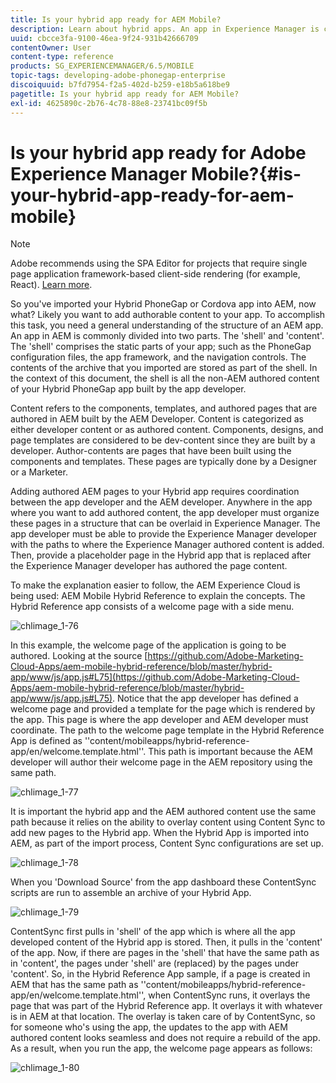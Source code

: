 ```yaml
---
title: Is your hybrid app ready for AEM Mobile?
description: Learn about hybrid apps. An app in Experience Manager is commonly divided into two parts. The 'shell' and 'content' and this page provides more insight on these topics.
uuid: cbcce3fa-9100-46ea-9f24-931b42666709
contentOwner: User
content-type: reference
products: SG_EXPERIENCEMANAGER/6.5/MOBILE
topic-tags: developing-adobe-phonegap-enterprise
discoiquuid: b7fd7954-f2a5-402d-b259-e18b5a618be9
pagetitle: Is your hybrid app ready for AEM Mobile?
exl-id: 4625890c-2b76-4c78-88e8-23741bc09f5b
---
```

# Is your hybrid app ready for Adobe Experience Manager Mobile?{#is-your-hybrid-app-ready-for-aem-mobile}

>[!NOTE]
>
>Adobe recommends using the SPA Editor for projects that require single page application framework-based client-side rendering (for example, React). [Learn more](/help/sites-developing/spa-overview.md).

So you've imported your Hybrid PhoneGap or Cordova app into AEM, now what? Likely you want to add authorable content to your app. To accomplish this task, you need a general understanding of the structure of an AEM app. An app in AEM is commonly divided into two parts. The 'shell' and 'content'. The 'shell' comprises the static parts of your app; such as the PhoneGap configuration files, the app framework, and the navigation controls. The contents of the archive that you imported are stored as part of the shell. In the context of this document, the shell is all the non-AEM authored content of your Hybrid PhoneGap app built by the app developer.

Content refers to the components, templates, and authored pages that are authored in AEM built by the AEM Developer. Content is categorized as either developer content or as authored content. Components, designs, and page templates are considered to be dev-content since they are built by a developer. Author-contents are pages that have been built using the components and templates. These pages are typically done by a Designer or a Marketer.

Adding authored AEM pages to your Hybrid app requires coordination between the app developer and the AEM developer. Anywhere in the app where you want to add authored content, the app developer must organize these pages in a structure that can be overlaid in Experience Manager. The app developer must be able to provide the Experience Manager developer with the paths to where the Experience Manager authored content is added. Then, provide a placeholder page in the Hybrid app that is replaced after the Experience Manager developer has authored the page content.

To make the explanation easier to follow, the AEM Experience Cloud is being used: AEM Mobile Hybrid Reference to explain the concepts. The Hybrid Reference app consists of a welcome page with a side menu.

![chlimage_1-76](assets/chlimage_1-76.png)

In this example, the welcome page of the application is going to be authored. Looking at the source [https://github.com/Adobe-Marketing-Cloud-Apps/aem-mobile-hybrid-reference/blob/master/hybrid-app/www/js/app.js#L75](https://github.com/Adobe-Marketing-Cloud-Apps/aem-mobile-hybrid-reference/blob/master/hybrid-app/www/js/app.js#L75). Notice that the app developer has defined a welcome page and provided a template for the page which is rendered by the app. This page is where the app developer and AEM developer must coordinate. The path to the welcome page template in the Hybrid Reference App is defined as ''content/mobileapps/hybrid-reference-app/en/welcome.template.html''. This path is important because the AEM developer will author their welcome page in the AEM repository using the same path.

![chlimage_1-77](assets/chlimage_1-77.png)

It is important the hybrid app and the AEM authored content use the same path because it relies on the ability to overlay content using Content Sync to add new pages to the Hybrid app. When the Hybrid App is imported into AEM, as part of the import process, Content Sync configurations are set up.

![chlimage_1-78](assets/chlimage_1-78.png)

When you 'Download Source' from the app dashboard these ContentSync scripts are run to assemble an archive of your Hybrid App.

![chlimage_1-79](assets/chlimage_1-79.png)

ContentSync first pulls in 'shell' of the app which is where all the app developed content of the Hybrid app is stored. Then, it pulls in the 'content' of the app. Now, if there are pages in the 'shell' that have the same path as in 'content', the pages under 'shell' are (replaced) by the pages under 'content'. So, in the Hybrid Reference App sample, if a page is created in AEM that has the same path as ''content/mobileapps/hybrid-reference-app/en/welcome.template.html'', when ContentSync runs, it overlays the page that was part of the Hybrid Reference app. It overlays it with whatever is in AEM at that location. The overlay is taken care of by ContentSync, so for someone who's using the app, the updates to the app with AEM authored content looks seamless and does not require a rebuild of the app. As a result, when you run the app, the welcome page appears as follows:

![chlimage_1-80](assets/chlimage_1-80.png)
